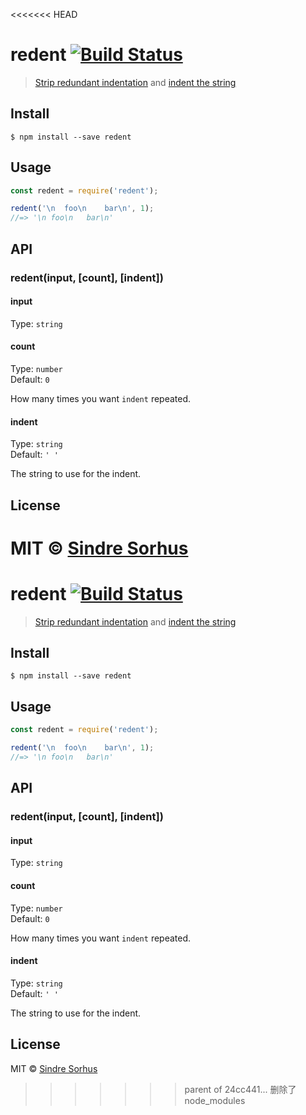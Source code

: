 <<<<<<< HEAD
# redent [![Build Status](https://travis-ci.org/sindresorhus/redent.svg?branch=master)](https://travis-ci.org/sindresorhus/redent)

> [Strip redundant indentation](https://github.com/sindresorhus/strip-indent) and [indent the string](https://github.com/sindresorhus/indent-string)


## Install

```
$ npm install --save redent
```


## Usage

```js
const redent = require('redent');

redent('\n  foo\n    bar\n', 1);
//=> '\n foo\n   bar\n'
```


## API

### redent(input, [count], [indent])

#### input

Type: `string`

#### count

Type: `number`  
Default: `0`

How many times you want `indent` repeated.

#### indent

Type: `string`  
Default: `' '`

The string to use for the indent.


## License

MIT © [Sindre Sorhus](http://sindresorhus.com)
=======
# redent [![Build Status](https://travis-ci.org/sindresorhus/redent.svg?branch=master)](https://travis-ci.org/sindresorhus/redent)

> [Strip redundant indentation](https://github.com/sindresorhus/strip-indent) and [indent the string](https://github.com/sindresorhus/indent-string)


## Install

```
$ npm install --save redent
```


## Usage

```js
const redent = require('redent');

redent('\n  foo\n    bar\n', 1);
//=> '\n foo\n   bar\n'
```


## API

### redent(input, [count], [indent])

#### input

Type: `string`

#### count

Type: `number`  
Default: `0`

How many times you want `indent` repeated.

#### indent

Type: `string`  
Default: `' '`

The string to use for the indent.


## License

MIT © [Sindre Sorhus](http://sindresorhus.com)
>>>>>>> parent of 24cc441... 删除了node_modules
